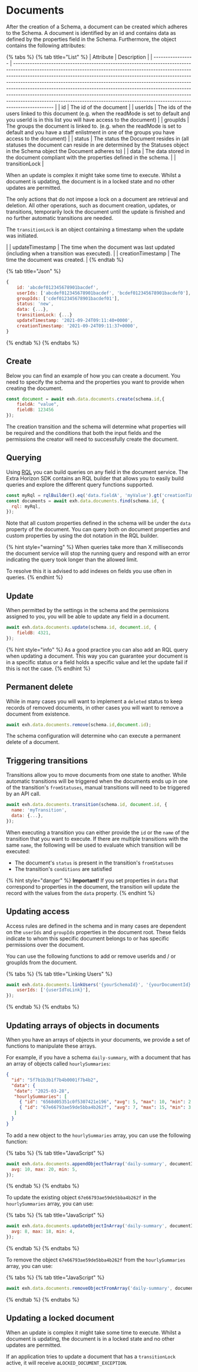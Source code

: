# Documents

After the creation of a Schema, a document can be created which adheres to the Schema. A document is identified by an id and contains data as defined by the properties field in the Schema. Furthermore, the object contains the following attributes:

{% tabs %}
{% tab title="List" %}
| Attribute         | Description                                                                                                                                                                                                                                                                                                                                                                                                                                                                                                                                                                         |
| ----------------- | ----------------------------------------------------------------------------------------------------------------------------------------------------------------------------------------------------------------------------------------------------------------------------------------------------------------------------------------------------------------------------------------------------------------------------------------------------------------------------------------------------------------------------------------------------------------------------------- |
| id                | The id of the document                                                                                                                                                                                                                                                                                                                                                                                                                                                                                                                                                              |
| userIds           | The ids of the users linked to this document (e.g. when the readMode is set to default and you userId is in this list you will have access to the document)                                                                                                                                                                                                                                                                                                                                                                                                                         |
| groupIds          | The groups the document is linked to. (e.g. when the readMode is set to default and you have a staff enlistment in one of the groups you have access to the document)                                                                                                                                                                                                                                                                                                                                                                                                               |
| status            | The status the Document resides in (all statuses the document can reside in are determined by the Statuses object in the Schema object the Document adheres to)                                                                                                                                                                                                                                                                                                                                                                                                                     |
| data              | The data stored in the document compliant with the properties defined in the schema.                                                                                                                                                                                                                                                                                                                                                                                                                                                                                                |
| transitionLock    | <p>When an update is complex it might take some time to execute. Whilst a document is updating, the document is in a locked state and no other updates are permitted.  </p><p></p><p>The only actions that do not impose a lock on a document are retrieval and deletion. All other operations, such as document creation, updates, or transitions, temporarily lock the document until the update is finished and no further automatic transitions are needed.</p><p></p><p>The <code>transitionLock</code> is an object containing a timestamp when the update was initiated.</p> |
| updateTimestamp   | The time when the document was last updated (including when a transition was executed).                                                                                                                                                                                                                                                                                                                                                                                                                                                                                             |
| creationTimestamp | The time the document was created.                                                                                                                                                                                                                                                                                                                                                                                                                                                                                                                                                  |
{% endtab %}

{% tab title="Json" %}
```javascript
{
    id: 'abcdef012345678901bacdef',
    userIds: ['abcdef012345678901bacdef', 'bcdef012345678901bacdef0'],
    groupIds: ['cdef012345678901bacdef01'],
    status: 'new',
    data: {...},
    transitionLock: {...}
    updateTimestamp: '2021-09-24T09:11:40+0000',
    creationTimestamp: '2021-09-24T09:11:37+0000',
}
```
{% endtab %}
{% endtabs %}

## Create

Below you can find an example of how you can create a document. You need to specify the schema and the properties you want to provide when creating the document.

```javascript
const document = await exh.data.documents.create(schema.id,{
    fieldA: "value",
    fieldB: 123456
});
```

The creation transition and the schema will determine what properties will be required and the conditions that both the input fields and the permissions the creator will need to successfully create the document.

## Querying

Using [RQL](../../../for-developers/resource-query-language-rql.md) you can build queries on any field in the document service. The Extra Horizon SDK contains an RQL builder that allows you to easily build queries and explore the different query functions supported.

```javascript
const myRql = rqlBuilder().eq('data.fieldA', 'myValue').gt('creationTimestamp', '2021-01-21').build();
const documents = await exh.data.documents.find(schema.id, {
  rql: myRql,
});
```

Note that all custom properties defined in the schema will be under the `data` property of the document. You can query both on document properties and custom properties by using the dot notation in the RQL builder.

{% hint style="warning" %}
When queries take more than X milliseconds the document service will stop the running query and respond with an error indicating the query took longer than the allowed limit.

To resolve this it is advised to add indexes on fields you use often in queries.
{% endhint %}

## Update

When permitted by the settings in the schema and the permissions assigned to you, you will be able to update any field in a document.

```javascript
await exh.data.documents.update(schema.id, document.id, {
    fieldB: 4321,
});
```

{% hint style="info" %}
As a good practice you can also add an RQL query when updating a document. This way you can guarantee your document is in a specific status or a field holds a specific value and let the update fail if this is not the case.
{% endhint %}

## Permanent delete

While in many cases you will want to implement a `deleted` status to keep records of removed documents, in other cases you will want to remove a document from existence.

```javascript
await exh.data.documents.remove(schema.id,document.id);
```

The schema configuration will determine who can execute a permanent delete of a document.

## Triggering transitions

Transitions allow you to move documents from one state to another. While automatic transitions will be triggered when the documents ends up in one of the transition's `fromStatuses`, manual transitions will need to be triggered by an API call.

```javascript
await exh.data.documents.transition(schema.id, document.id, {
  name: 'myTransition',
  data: {...},
});
```

When executing a transition you can either provide the `id` or the `name` of the transition that you want to execute. If there are multiple transitions with the same `name`, the following will be used to evaluate which transition will be executed:

* The document's `status` is present in the transition's `fromStatuses`
* The transition's `conditions` are satisfied

{% hint style="danger" %}
**Important!** If you set properties in `data` that correspond to properties in the document, the transition will update the record with the values from the `data` property.
{% endhint %}

## Updating access

Access rules are defined in the schema and in many cases are dependent on the `userIds` and `groupIds` properties in the document root. These fields indicate to whom this specific document belongs to or has specific permissions over the document.

You can use the following functions to add or remove userIds and / or groupIds from the document.

{% tabs %}
{% tab title="Linking Users" %}
```javascript
await exh.data.documents.linkUsers('{yourSchemaId}', '{yourDocumentId}', {
    userIds: ['{userIdToLink}'],
});
```
{% endtab %}
{% endtabs %}

## Updating arrays of objects in documents

When you have an arrays of objects in your documents, we provide a set of functions to manipulate these arrays.

For example, if you have a schema `daily-summary`, with a document that has an array of objects called `hourlySummaries`:

```json
{
  "id": "5f7b1b3b1f7b4b0001f7b4b2",
  "data": {
   "date": "2025-03-28",
   "hourlySummaries": [
     { "id": "6568d05351c0f5307421e196", "avg": 5, "max": 10, "min": 2 },
     { "id": "67e66793ae59de5bba4b262f", "avg": 7, "max": 15, "min": 3 }
   ]
  }
}
```

To add a new object to the `hourlySummaries` array, you can use the following function:

{% tabs %}
{% tab title="JavaScript" %}
```javascript
await exh.data.documents.appendObjectToArray('daily-summary', documentId, 'hourlySummaries', {
  avg: 10, max: 20, min: 5,
});
```
{% endtab %}
{% endtabs %}

To update the existing object `67e66793ae59de5bba4b262f` in the `hourlySummaries` array, you can use:

{% tabs %}
{% tab title="JavaScript" %}
```javascript
await exh.data.documents.updateObjectInArray('daily-summary', documentId, 'hourlySummaries', '67e66793ae59de5bba4b262f', {
  avg: 8, max: 18, min: 4,
});
```
{% endtab %}
{% endtabs %}

To remove the object `67e66793ae59de5bba4b262f` from the `hourlySummaries` array, you can use:

{% tabs %}
{% tab title="JavaScript" %}
```javascript
await exh.data.documents.removeObjectFromArray('daily-summary', documentId, 'hourlySummaries', '67e66793ae59de5bba4b262f');
```
{% endtab %}
{% endtabs %}

## Updating a locked document

When an update is complex it might take some time to execute. Whilst a document is updating, the document is in a locked state and no other updates are permitted. &#x20;

If an application tries to update a document that has a `transitionLock` active, it will receive a`LOCKED_DOCUMENT_EXCEPTION`.&#x20;
